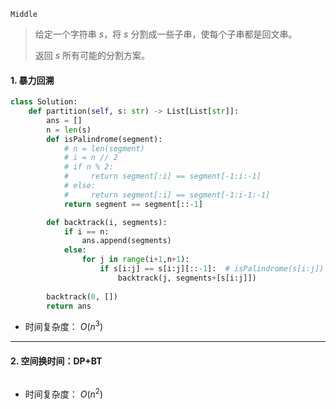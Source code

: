 `Middle`

> 给定一个字符串 *s*，将 *s* 分割成一些子串，使每个子串都是回文串。
>
> 返回 *s* 所有可能的分割方案。

#### 1. 暴力回溯

```python
class Solution:
    def partition(self, s: str) -> List[List[str]]:
        ans = []
        n = len(s)
        def isPalindrome(segment):
            # n = len(segment)
            # i = n // 2
            # if n % 2:
            #     return segment[:i] == segment[-1:i:-1]
            # else:
            #     return segment[:i] == segment[-1:i-1:-1]
            return segment == segment[::-1]

        def backtrack(i, segments):
            if i == n:
                ans.append(segments)
            else:
                for j in range(i+1,n+1):
                    if s[i:j] == s[i:j][::-1]:  # isPalindrome(s[i:j])
                        backtrack(j, segments+[s[i:j]])
        
        backtrack(0, [])
        return ans
```

- 时间复杂度： $O(n^3)$

---

#### 2. 空间换时间：DP+BT

```python

```

- 时间复杂度： $O(n^2)$

